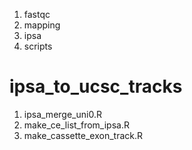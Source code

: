 1. fastqc
2. mapping
3. ipsa
4. scripts

# ipsa_to_ucsc_tracks
1. ipsa_merge_uni0.R
2. make_ce_list_from_ipsa.R
3. make_cassette_exon_track.R
